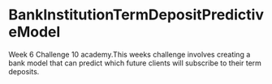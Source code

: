 # BankInstitutionTermDepositPredictiveModel
Week 6 Challenge 10 academy.This weeks challenge involves creating a bank model that can predict which future clients will subscribe to their term deposits.

